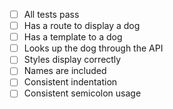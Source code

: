 * [ ] All tests pass
* [ ] Has a route to display a dog
* [ ] Has a template to a dog
* [ ] Looks up the dog through the API
* [ ] Styles display correctly
* [ ] Names are included
* [ ] Consistent indentation
* [ ] Consistent semicolon usage
